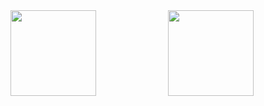 <div  style="display:flex;justify-content:space-between"> 
  <img style="flex:1" height="137px" src="https://github-readme-stats.vercel.app/api?username=liquidGo&hide_title=true&hide_border=true&show_icons=trueline_height=21&text_color=000&icon_color=000&bg_color=0,ea6161,ffc64d,fffc4d,52fa5a&theme=graywhite" /> 
  <img style="flex:1" height="137px" src="https://github-stats.ubrong.com/api/top-langs/?username=liquidGo&layout=compact&theme=tokyonight"/>
</div>

